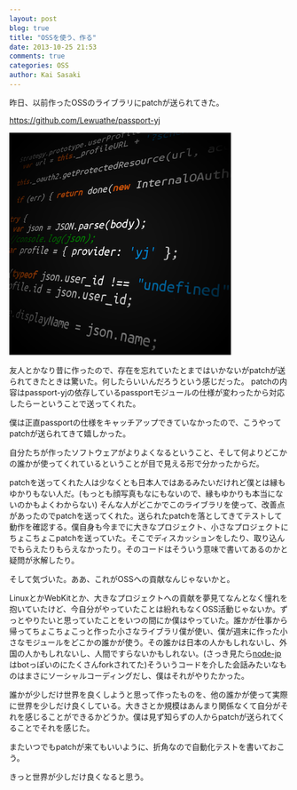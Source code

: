 ```yaml
---
layout: post
blog: true
title: "OSSを使う、作る"
date: 2013-10-25 21:53
comments: true
categories: OSS
author: Kai Sasaki
---
```


昨日、以前作ったOSSのライブラリにpatchが送られてきた。

https://github.com/Lewuathe/passport-yj

![passport-yj](/images/posts/2013-10-25-oss/code.png)

友人とかなり昔に作ったので、存在を忘れていたとまではいかないがpatchが送られてきたときは驚いた。何したらいいんだろうという感じだった。
patchの内容はpassport-yjの依存しているpassportモジュールの仕様が変わったから対応したらーということで送ってくれた。

僕は正直passportの仕様をキャッチアップできていなかったので、こうやってpatchが送られてきて嬉しかった。

自分たちが作ったソフトウェアがよりよくなるということ、そして何よりどこかの誰かが使ってくれているということが目で見える形で分かったからだ。

patchを送ってくれた人は少なくとも日本人ではあるみたいだけれど僕とは縁もゆかりもない人だ。(もっとも顔写真もなにもないので、縁もゆかりも本当にないのかもよくわからない)
そんな人がどこかでこのライブラリを使って、改善点があったのでpatchを送ってくれた。送られたpatchを落としてきてテストして動作を確認する。僕自身も今までに大きなプロジェクト、小さなプロジェクトにちょこちょこpatchを送っていた。そこでディスカッションをしたり、取り込んでもらえたりもらえなかったり。そのコードはそういう意味で書いてあるのかと疑問が氷解したり。

そして気づいた。ああ、これがOSSへの貢献なんじゃないかと。

LinuxとかWebKitとか、大きなプロジェクトへの貢献を夢見てなんとなく憧れを抱いていたけど、今自分がやっていたことは紛れもなくOSS活動じゃないか。ずっとやりたいと思っていたことをいつの間にか僕はやっていた。誰かが仕事から帰ってちょこちょこっと作った小さなライブラリ僕が使い、僕が週末に作った小さなモジュールをどこかの誰かが使う。その誰かは日本の人かもしれないし、外国の人かもしれないし、人間ですらないかもしれない。(さっき見たら[node-jp](https://github.com/Lewuathe/node-jp)はbotっぽいのにたくさんforkされてた)そういうコードを介した会話みたいなものはまさにソーシャルコーディングだし、僕はそれがやりたかった。

誰かが少しだけ世界を良くしようと思って作ったものを、他の誰かが使って実際に世界を少しだけ良くしている。大きさとか規模はあんまり関係なくて自分がそれを感じることができるかどうか。僕は見ず知らずの人からpatchが送られてくることでそれを感じた。

またいつでもpatchが来てもいいように、折角なので自動化テストを書いておこう。

きっと世界が少しだけ良くなると思う。



